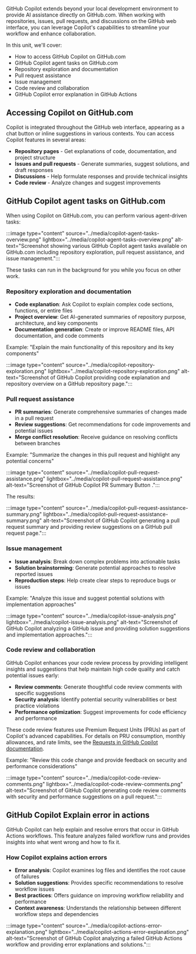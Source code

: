GitHub Copilot extends beyond your local development environment to provide AI assistance directly on GitHub.com. When working with repositories, issues, pull requests, and discussions on the GitHub web interface, you can leverage Copilot's capabilities to streamline your workflow and enhance collaboration.

In this unit, we'll cover:

- How to access GitHub Copilot on GitHub.com
- GitHub Copilot agent tasks on GitHub.com
- Repository exploration and documentation
- Pull request assistance
- Issue management
- Code review and collaboration
- GitHub Copilot error explanation in GitHub Actions

## Accessing Copilot on GitHub.com

Copilot is integrated throughout the GitHub web interface, appearing as a chat button or inline suggestions in various contexts. You can access Copilot features in several areas:

- **Repository pages** - Get explanations of code, documentation, and project structure
- **Issues and pull requests** - Generate summaries, suggest solutions, and draft responses  
- **Discussions** - Help formulate responses and provide technical insights
- **Code review** - Analyze changes and suggest improvements

## GitHub Copilot agent tasks on GitHub.com

When using Copilot on GitHub.com, you can perform various agent-driven tasks:

:::image type="content" source="../media/copilot-agent-tasks-overview.png" lightbox="../media/copilot-agent-tasks-overview.png" alt-text="Screenshot showing various GitHub Copilot agent tasks available on GitHub.com including repository exploration, pull request assistance, and issue management.":::

These tasks can run in the background for you while you focus on other work.

### Repository exploration and documentation

- **Code explanation**: Ask Copilot to explain complex code sections, functions, or entire files
- **Project overview**: Get AI-generated summaries of repository purpose, architecture, and key components
- **Documentation generation**: Create or improve README files, API documentation, and code comments

Example: "Explain the main functionality of this repository and its key components"

:::image type="content" source="../media/copilot-repository-exploration.png" lightbox="../media/copilot-repository-exploration.png" alt-text="Screenshot of GitHub Copilot providing code explanation and repository overview on a GitHub repository page.":::

### Pull request assistance

- **PR summaries**: Generate comprehensive summaries of changes made in a pull request
- **Review suggestions**: Get recommendations for code improvements and potential issues
- **Merge conflict resolution**: Receive guidance on resolving conflicts between branches

Example: "Summarize the changes in this pull request and highlight any potential concerns"

:::image type="content" source="../media/copilot-pull-request-assistance.png" lightbox="../media/copilot-pull-request-assistance.png" alt-text="Screenshot of GitHub Copilot PR Summary Button .":::

The results:

:::image type="content" source="../media/copilot-pull-request-assistance-summary.png" lightbox="../media/copilot-pull-request-assistance-summary.png" alt-text="Screenshot of GitHub Copilot generating a pull request summary and providing review suggestions on a GitHub pull request page.":::

### Issue management

- **Issue analysis**: Break down complex problems into actionable tasks
- **Solution brainstorming**: Generate potential approaches to resolve reported issues
- **Reproduction steps**: Help create clear steps to reproduce bugs or issues

Example: "Analyze this issue and suggest potential solutions with implementation approaches"

:::image type="content" source="../media/copilot-issue-analysis.png" lightbox="../media/copilot-issue-analysis.png" alt-text="Screenshot of GitHub Copilot analyzing a GitHub issue and providing solution suggestions and implementation approaches.":::

### Code review and collaboration

GitHub Copilot enhances your code review process by providing intelligent insights and suggestions that help maintain high code quality and catch potential issues early:

- **Review comments**: Generate thoughtful code review comments with specific suggestions
- **Security analysis**: Identify potential security vulnerabilities or best practice violations
- **Performance optimization**: Suggest improvements for code efficiency and performance

These code review features use Premium Request Units (PRUs) as part of Copilot's advanced capabilities. For details on PRU consumption, monthly allowances, and rate limits, see the [Requests in GitHub Copilot documentation](https://docs.github.com/en/copilot/concepts/billing/copilot-requests).

Example: "Review this code change and provide feedback on security and performance considerations"

:::image type="content" source="../media/copilot-code-review-comments.png" lightbox="../media/copilot-code-review-comments.png" alt-text="Screenshot of GitHub Copilot generating code review comments with security and performance suggestions on a pull request.":::

## GitHub Copilot Explain error in actions

GitHub Copilot can help explain and resolve errors that occur in GitHub Actions workflows. This feature analyzes failed workflow runs and provides insights into what went wrong and how to fix it.

### How Copilot explains action errors

- **Error analysis**: Copilot examines log files and identifies the root cause of failures
- **Solution suggestions**: Provides specific recommendations to resolve workflow issues
- **Best practices**: Offers guidance on improving workflow reliability and performance
- **Context awareness**: Understands the relationship between different workflow steps and dependencies

:::image type="content" source="../media/copilot-actions-error-explanation.png" lightbox="../media/copilot-actions-error-explanation.png" alt-text="Screenshot of GitHub Copilot analyzing a failed GitHub Actions workflow and providing error explanations and solutions.":::
